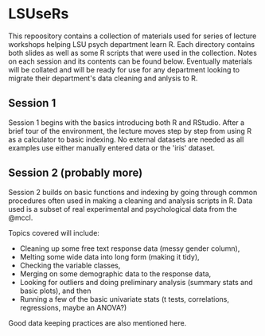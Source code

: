 # LSUseRs

This repoository contains a collection of materials used for series of lecture workshops helping LSU psych department learn R.
Each directory contains both slides as well as some R scripts that were used in the collection.
Notes on each session and its contents can be found below.
Eventually materials will be collated and will be ready for use for any department looking to migrate their department's data cleaning and anlysis to R.

## Session 1 

Session 1 begins with the basics introducing both R and RStudio.
After a brief tour of the environment, the lecture moves step by step from using R as a calculator to basic indexing.
No external datasets are needed as all examples use either manually entered data or the 'iris' dataset.

## Session 2 (probably more)

Session 2 builds on basic functions and indexing by going through common procedures often used in making a cleaning and analysis scripts in R.
Data used is a subset of real experimental and psychological data from the @mccl. 

Topics covered will include:

* Cleaning up some free text response data (messy gender column), 
* Melting some wide data into long form (making it tidy), 
* Checking the variable classes, 
* Merging on some demographic data to the response data, 
* Looking for outliers and doing preliminary analysis (summary stats and basic plots), and then 
* Running a few of the basic univariate stats (t tests, correlations, regressions, maybe an ANOVA?)

Good data keeping practices are also mentioned here.
